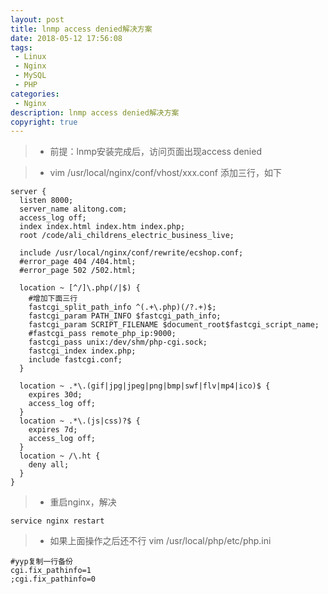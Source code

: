```yaml
---
layout: post
title: lnmp access denied解决方案
date: 2018-05-12 17:56:08
tags:
 - Linux
 - Nginx
 - MySQL
 - PHP
categories:
 - Nginx
description: lnmp access denied解决方案
copyright: true
---
```


>* 前提：lnmp安装完成后，访问页面出现access denied

>* vim /usr/local/nginx/conf/vhost/xxx.conf 添加三行，如下

```
server {
  listen 8000;
  server_name alitong.com;
  access_log off;
  index index.html index.htm index.php;
  root /code/ali_childrens_electric_business_live;
  
  include /usr/local/nginx/conf/rewrite/ecshop.conf;
  #error_page 404 /404.html;
  #error_page 502 /502.html;
  
  location ~ [^/]\.php(/|$) {
    #增加下面三行
    fastcgi_split_path_info ^(.+\.php)(/?.+)$;
    fastcgi_param PATH_INFO $fastcgi_path_info;
    fastcgi_param SCRIPT_FILENAME $document_root$fastcgi_script_name;
    #fastcgi_pass remote_php_ip:9000;
    fastcgi_pass unix:/dev/shm/php-cgi.sock;
    fastcgi_index index.php;
    include fastcgi.conf;
  }

  location ~ .*\.(gif|jpg|jpeg|png|bmp|swf|flv|mp4|ico)$ {
    expires 30d;
    access_log off;
  }
  location ~ .*\.(js|css)?$ {
    expires 7d;
    access_log off;
  }
  location ~ /\.ht {
    deny all;
  }
}
```

>* 重启nginx，解决

	service nginx restart

>* 如果上面操作之后还不行 vim /usr/local/php/etc/php.ini

```
#yyp复制一行备份
cgi.fix_pathinfo=1
;cgi.fix_pathinfo=0
```